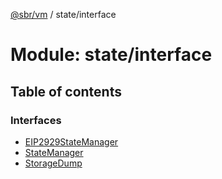 [@sbr/vm](../README.md) / state/interface

# Module: state/interface

## Table of contents

### Interfaces

- [EIP2929StateManager](../interfaces/state_interface.eip2929statemanager.md)
- [StateManager](../interfaces/state_interface.statemanager.md)
- [StorageDump](../interfaces/state_interface.storagedump.md)
